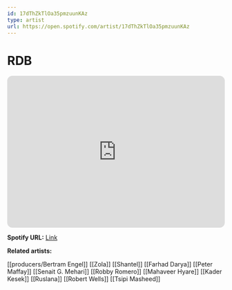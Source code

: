 ```yaml
---
id: 17dThZkTlOa35pmzuunKAz
type: artist
url: https://open.spotify.com/artist/17dThZkTlOa35pmzuunKAz
---
```

# RDB

<iframe style="border-radius:12px" src="https://open.spotify.com/embed/artist/17dThZkTlOa35pmzuunKAz" width="100%" height="352" frameBorder="0" allowfullscreen="" allow="autoplay; clipboard-write; encrypted-media; fullscreen; picture-in-picture" loading="lazy"></iframe>

**Spotify URL:** [Link](https://open.spotify.com/artist/17dThZkTlOa35pmzuunKAz)

**Related artists:**

[[producers/Bertram Engel]]
[[Zola]]
[[Shantel]]
[[Farhad Darya]]
[[Peter Maffay]]
[[Senait G. Mehari]]
[[Robby Romero]]
[[Mahaveer Hyare]]
[[Kader Kesek]]
[[Ruslana]]
[[Robert Wells]]
[[Tsipi Masheed]]
